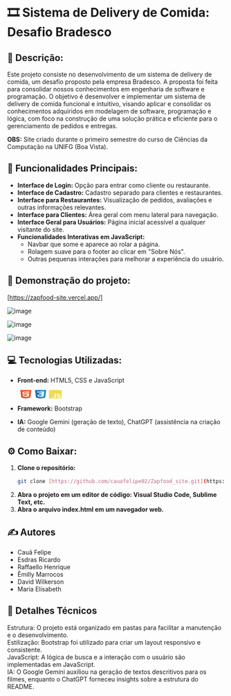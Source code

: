 # 🎞 Sistema de Delivery de Comida: Desafio Bradesco

## 📑 Descrição:
Este projeto consiste no desenvolvimento de um sistema de delivery de comida, um desafio proposto pela empresa Bradesco. A proposta foi feita para consolidar nossos conhecimentos em engenharia de software e programação. O objetivo é desenvolver e implementar um sistema de delivery de comida funcional e intuitivo, visando aplicar e consolidar os conhecimentos adquiridos em modelagem de software, programação e lógica, com foco na construção de uma solução prática e eficiente para o gerenciamento de pedidos e entregas.

**OBS:** Site criado durante o primeiro semestre do curso de Ciências da Computação na UNIFG (Boa Vista).

## 📌 Funcionalidades Principais:
* **Interface de Login:** Opção para entrar como cliente ou restaurante.
* **Interface de Cadastro:** Cadastro separado para clientes e restaurantes.
* **Interface para Restaurantes:** Visualização de pedidos, avaliações e outras informações relevantes.
* **Interface para Clientes:** Área geral com menu lateral para navegação.
* **Interface Geral para Usuários:** Página inicial acessível a qualquer visitante do site.
* **Funcionalidades Interativas em JavaScript:**
    * Navbar que some e aparece ao rolar a página.
    * Rolagem suave para o footer ao clicar em "Sobre Nós".
    * Outras pequenas interações para melhorar a experiência do usuário.

## 👀 Demonstração do projeto:
[https://zapfood-site.vercel.app/]

![image](https://github.com/user-attachments/assets/601fdbea-1802-4b8c-973c-177e6d87141b)

![image](https://github.com/user-attachments/assets/6b06d10e-5357-466d-8e11-20cd5981bd19)

![image](https://github.com/user-attachments/assets/3e4ec78a-7fb7-4fd2-93d8-005e6a6680e2)

## 💻 Tecnologias Utilizadas:
* **Front-end:** HTML5, CSS e JavaScript
    <div style="display: flex">
      <img align="center" alt="HTML" height="20" width="30" src="https://raw.githubusercontent.com/devicons/devicon/master/icons/html5/html5-original.svg">
      <img align="center" alt="CSS" height="20" width="30" src="https://raw.githubusercontent.com/devicons/devicon/master/icons/css3/css3-original.svg">
      <img align="center" alt="JavaScript" height="20" width="30" src="https://raw.githubusercontent.com/devicons/devicon/master/icons/javascript/javascript-plain.svg">
    </div>

* **Framework:** Bootstrap
* **IA:** Google Gemini (geração de texto), ChatGPT (assistência na criação de conteúdo)

## ⚙ Como Baixar:
1.  **Clone o repositório:**
    ```bash
    git clone [https://github.com/cauafelipe02/Zapfood_site.git](https://github.com/cauafelipe02/Zapfood_site.git)
    ```
2.  **Abra o projeto em um editor de código: Visual Studio Code, Sublime Text, etc.**
3.  **Abra o arquivo index.html em um navegador web.**

## ✍ Autores
* Cauã Felipe
* Esdras Ricardo
* Raffaello Henrique
* Êmilly Marrocos
* David Wilkerson
* Maria Elisabeth

## 🔩 Detalhes Técnicos
Estrutura: O projeto está organizado em pastas para facilitar a manutenção e o desenvolvimento.<br>
Estilização: Bootstrap foi utilizado para criar um layout responsivo e consistente.<br>
JavaScript: A lógica de busca e a interação com o usuário são implementadas em JavaScript.<br>
IA: O Google Gemini auxiliou na geração de textos descritivos para os filmes, enquanto o ChatGPT forneceu insights sobre a estrutura do README.
